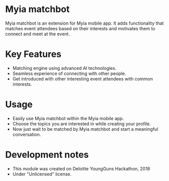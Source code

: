 # Myia matchbot
Myia matchbot is an extension for Myia mobile app. It adds functionality that matches event attendees based on their interests and motivates them to connect and meet at the event.

# Key Features
  - Matching engine using advanced AI technologies.
  - Seamless experience of connecting with other people.
  - Get introduced with other interesting event attendees with common interests.

# Usage
  - Easily use Myia matchbot within the Myia mobile app.
  - Choose the topics you are interested in while creating your profile. 
  - Now just wait to be matched by Myia matchbot and start a meaningful conversation.

# Development notes
  - This module was created on Deloitte YoungGuns Hackathon, 2018
  - Under "Unlicensed" license.